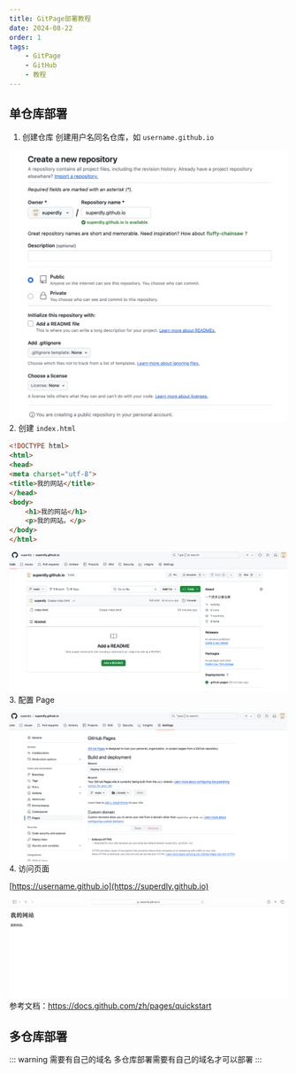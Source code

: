 ```yaml
---
title: GitPage部署教程
date: 2024-08-22
order: 1
tags: 
    - GitPage
    - GitHub
    - 教程
---
```


## 单仓库部署

1. 创建仓库
创建用户名同名仓库，如 `username.github.io`

![创建用户名同名仓库](/2024/gitpage.png)
2. 创建 `index.html`

```html
<!DOCTYPE html>
<html>
<head>
<meta charset="utf-8">
<title>我的网站</title>
</head>
<body>
    <h1>我的网站</h1>
    <p>我的网站。</p>
</body>
</html>
```

![分支](/2024/gitpage2.png)
3. 配置 Page

![配置Page](/2024/gitpage1.png)
4. 访问页面

[https://username.github.io](https://superdly.github.io)

![访问页面](/2024/gitpage3.png)
参考文档：https://docs.github.com/zh/pages/quickstart

## 多仓库部署
::: warning 需要有自己的域名
多仓库部署需要有自己的域名才可以部署
:::